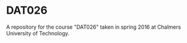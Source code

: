 # DAT026
A repository for the course "DAT026" taken in spring 2016 at Chalmers University of Technology.
